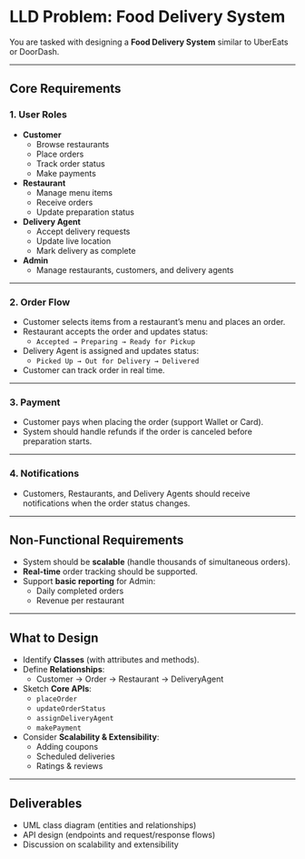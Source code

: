 # LLD Problem: Food Delivery System

You are tasked with designing a **Food Delivery System** similar to UberEats or DoorDash.

---

## Core Requirements

### 1. User Roles
- **Customer**
  - Browse restaurants
  - Place orders
  - Track order status
  - Make payments
- **Restaurant**
  - Manage menu items
  - Receive orders
  - Update preparation status
- **Delivery Agent**
  - Accept delivery requests
  - Update live location
  - Mark delivery as complete
- **Admin**
  - Manage restaurants, customers, and delivery agents

---

### 2. Order Flow
- Customer selects items from a restaurant’s menu and places an order.
- Restaurant accepts the order and updates status:
  - `Accepted → Preparing → Ready for Pickup`
- Delivery Agent is assigned and updates status:
  - `Picked Up → Out for Delivery → Delivered`
- Customer can track order in real time.

---

### 3. Payment
- Customer pays when placing the order (support Wallet or Card).
- System should handle refunds if the order is canceled before preparation starts.

---

### 4. Notifications
- Customers, Restaurants, and Delivery Agents should receive notifications when the order status changes.

---

## Non-Functional Requirements
- System should be **scalable** (handle thousands of simultaneous orders).
- **Real-time** order tracking should be supported.
- Support **basic reporting** for Admin:
  - Daily completed orders
  - Revenue per restaurant

---

## What to Design
- Identify **Classes** (with attributes and methods).
- Define **Relationships**:
  - Customer → Order → Restaurant → DeliveryAgent
- Sketch **Core APIs**:
  - `placeOrder`
  - `updateOrderStatus`
  - `assignDeliveryAgent`
  - `makePayment`
- Consider **Scalability & Extensibility**:
  - Adding coupons
  - Scheduled deliveries
  - Ratings & reviews

---

## Deliverables
- UML class diagram (entities and relationships)
- API design (endpoints and request/response flows)
- Discussion on scalability and extensibility
